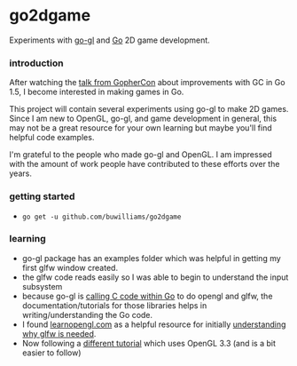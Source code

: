 # go2dgame

Experiments with [go-gl](https://github.com/go-gl) and [Go](http://golang.org) 2D game development.

### introduction
After watching the [talk from GopherCon](https://www.youtube.com/watch?v=aiv1JOfMjm0)
about improvements with GC in Go 1.5, I become interested in making games in Go.

This project will contain several experiments using go-gl to make 2D games. Since
I am new to OpenGL, go-gl, and game development in general, this may not
be a great resource for your own learning but maybe you'll find helpful code
examples.

I'm grateful to the people who made go-gl and OpenGL. I am impressed with the
amount of work people have contributed to these efforts over the years.

### getting started
- `go get -u github.com/buwilliams/go2dgame`

### learning

- go-gl package has an examples folder which was helpful in getting my first glfw
window created.
- the glfw code reads easily so I was able to begin to understand the input
  subsystem
- because go-gl is [calling C code within Go](https://golang.org/cmd/cgo/) to do opengl and glfw, the
  documentation/tutorials for those libraries helps in writing/understanding the Go code.
- I found [learnopengl.com](http://learnopengl.com) as a helpful resource for
  initially [understanding why glfw is needed](http://learnopengl.com/#!Getting-started/Creating-a-window).
- Now following a [different tutorial](http://www.opengl-tutorial.org) which uses OpenGL 3.3 (and is a bit easier
  to follow)
